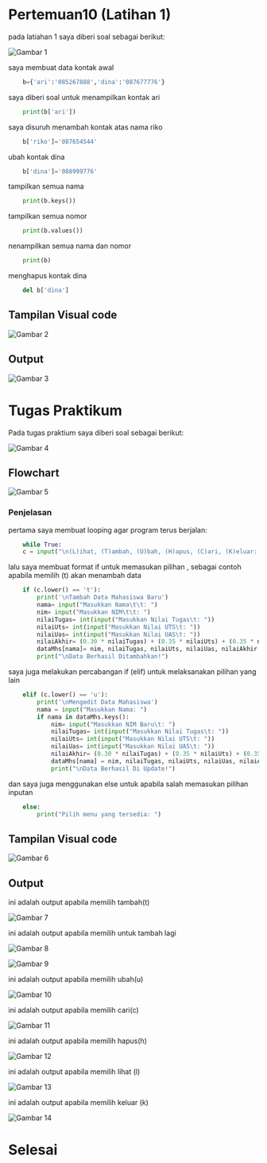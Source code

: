 # Pertemuan10 (Latihan 1)

pada latiahan 1 saya diberi soal sebagai berikut: 

![Gambar 1](gambar/Latihan1.png)

saya membuat data kontak awal
````py
    b={'ari':'085267888','dina':'087677776'}
````

saya diberi soal untuk menampilkan kontak ari
````py
    print(b['ari'])
````

saya disuruh menambah kontak atas nama riko
````py
    b['riko']='087654544'
````

ubah kontak dina
````py
    b['dina']='088999776'
````

tampilkan semua nama
````py
    print(b.keys())
````

tampilkan semua nomor
````py
    print(b.values())
````

nenampilkan semua nama dan nomor
````py
    print(b)
````

menghapus kontak dina
````py
    del b['dina']
````

## Tampilan Visual code 

![Gambar 2](gambar/TampilanLatihan1.png)

## Output

![Gambar 3](gambar/OutputLatihan1.png)

# Tugas Praktikum 

Pada tugas praktium saya diberi soal sebagai berikut:

![Gambar 4](gambar/TugasPraktikum.png)

## Flowchart 

![Gambar 5](gambar/flowchart.png)

### Penjelasan 

pertama saya membuat looping agar program terus berjalan:
````py
    while True:
    c = input("\n(L)ihat, (T)ambah, (U)bah, (H)apus, (C)ari, (K)eluar: ")                                
````

lalu saya membuat format if untuk memasukan pilihan , sebagai contoh apabila memilih (t) akan menambah data
````py
    if (c.lower() == 't'):                                               
        print('\nTambah Data Mahasiswa Baru')
        nama= input("Masukkan Nama\t\t: ")                                        
        nim= input("Masukkan NIM\t\t: ")                                         
        nilaiTugas= int(input("Masukkan Nilai Tugas\t: "))                              
        nilaiUts= int(input("Masukkan Nilai UTS\t: "))                                   
        nilaiUas= int(input("Masukkan Nilai UAS\t: "))                                    
        nilaiAkhir= (0.30 * nilaiTugas) + (0.35 * nilaiUts) + (0.35 * nilaiUas)              
        dataMhs[nama]= nim, nilaiTugas, nilaiUts, nilaiUas, nilaiAkhir                         
        print("\nData Berhasil Ditambahkan!")
````

saya juga melakukan percabangan if (elif) untuk melaksanakan pilihan yang lain
````py
    elif (c.lower() == 'u'):                                                                    
        print('\nMengedit Data Mahasiswa')
        nama = input("Masukkan Nama: ")                                                         
        if nama in dataMhs.keys():                              
            nim= input("Masukkan NIM Baru\t: ")                              
            nilaiTugas= int(input("Masukkan Nilai Tugas\t: "))                           
            nilaiUts= int(input("Masukkan Nilai UTS\t: "))                           
            nilaiUas= int(input("Masukkan Nilai UAS\t: "))                           
            nilaiAkhir= (0.30 * nilaiTugas) + (0.35 * nilaiUts) + (0.35 * nilaiUas)          
            dataMhs[nama] = nim, nilaiTugas, nilaiUts, nilaiUas, nilaiAkhir                      
            print("\nData Berhasil Di Update!")
````

dan saya juga menggunakan else untuk apabila salah memasukan pilihan inputan
````py
    else:
        print("Pilih menu yang tersedia: ")                                                    
````

## Tampilan Visual code 

![Gambar 6](gambar/TampilanProgram1.png)

## Output
ini adalah output apabila memilih tambah(t) 

![Gambar 7](gambar/OutputT.png)

ini adalah output apabila memilih untuk tambah lagi 

![Gambar 8](gambar/Output2.png)

![Gambar 9](gambar/output3.png)

ini adalah output apabila memilih ubah(u) 

![Gambar 10](gambar/OutputU.png)

ini adalah output apabila memilih cari(c)

![Gambar 11](gambar/OutputU.png)

ini adalah output apabila memilih hapus(h) 

![Gambar 12](gambar/OutputH.png)

ini adalah output apabila memilih lihat (l)

![Gambar 13](gambar/OutputL.png)

ini adalah output apabila memilih keluar (k) 

![Gambar 14](gambar/OutputK.png)


# Selesai